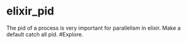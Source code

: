 # elixir_pid
The pid of a process is very important for parallelism in elixir. Make a default catch all pid. #Explore.
